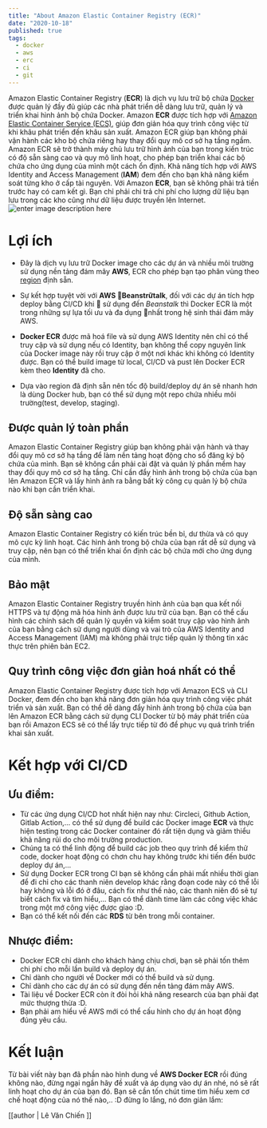 ```yaml
---
title: "About Amazon Elastic Container Registry (ECR)"
date: "2020-10-18"
published: true
tags:
  - docker
  - aws
  - erc
  - ci
  - git
---
```

Amazon Elastic Container Registry (**ECR**) là dịch vụ lưu trữ bộ chứa [Docker](https://aws.amazon.com/vi/docker/) được quản lý đầy đủ giúp các nhà phát triển dễ dàng lưu trữ, quản lý và triển khai hình ảnh bộ chứa Docker. Amazon **ECR** được tích hợp với [Amazon Elastic Container Service (ECS)](https://aws.amazon.com/vi/ecs/), giúp đơn giản hóa quy trình công việc từ khi khâu phát triển đến khâu sản xuất. Amazon ECR giúp bạn không phải vận hành các kho bộ chứa riêng hay thay đổi quy mô cơ sở hạ tầng ngầm. Amazon ECR sẽ trở thành máy chủ lưu trữ hình ảnh của bạn trong kiến trúc có độ sẵn sàng cao và quy mô linh hoạt, cho phép bạn triển khai các bộ chứa cho ứng dụng của mình một cách ổn định. Khả năng tích hợp với AWS Identity and Access Management (**IAM**) đem đến cho bạn khả năng kiểm soát từng kho ở cấp tài nguyên. Với Amazon **ECR**, bạn sẽ không phải trả tiền trước hay có cam kết gì. Bạn chỉ phải chi trả chi phí cho lượng dữ liệu bạn lưu trong các kho cũng như dữ liệu được truyền lên Internet.
![enter image description here](https://d1.awsstatic.com/diagrams/product-page-diagrams/Product-Page-Diagram_Amazon-ECR.bf2e7a03447ed3aba97a70e5f4aead46a5e04547.png)
# Lợi ích
- Đây là dịch vụ lưu trữ Docker image cho các dự án và nhiều môi trường sử dụng nền tảng đám mây **AWS**, ECR cho phép bạn tạo phân vùng theo [region](https://docs.aws.amazon.com/AmazonRDS/latest/UserGuide/Concepts.RegionsAndAvailabilityZones.html) định sẵn.

-  Sự kết hợp tuyệt vời với **AWS Beanstrữtalk**, đối với các dự án tích hợp deploy bằng CI/CD khi  sử dụng đến *Beanstalk* thì Docker ECR là một trong những sự lựa tối ưu và đa dụng nhất trong hệ sinh thái đám mây AWS.
- **Docker ECR** được mã hoá file và sử dụng AWS Identity nên chỉ có thể truy cập và sử dụng nếu có Identity, bạn không thể copy nguyên link của Docker image này rồi truy cập ở một nơi khác khi không có Identity được. Bạn có thể build image từ local, CI/CD và pust lên Docker ECR kèm theo **Identity** đã cho.
- Dựa vào region đã định sẵn nên tốc độ build/deploy dự án sẽ nhanh hơn là dùng Docker hub, bạn có thể sử dụng một repo chứa nhiều môi trường(test, develop, staging).
## Được quản lý toàn phần

Amazon Elastic Container Registry giúp bạn không phải vận hành và thay đổi quy mô cơ sở hạ tầng để làm nền tảng hoạt động cho sổ đăng ký bộ chứa của mình. Bạn sẽ không cần phải cài đặt và quản lý phần mềm hay thay đổi quy mô cơ sở hạ tầng. Chỉ cần đẩy hình ảnh trong bộ chứa của bạn lên Amazon ECR và lấy hình ảnh ra bằng bất kỳ công cụ quản lý bộ chứa nào khi bạn cần triển khai.

## Độ sẵn sàng cao
Amazon Elastic Container Registry có kiến trúc bền bỉ, dư thừa và có quy mô cực kỳ linh hoạt. Các hình ảnh trong bộ chứa của bạn rất dễ sử dụng và truy cập, nên bạn có thể triển khai ổn định các bộ chứa mới cho ứng dụng của mình.

## Bảo mật
Amazon Elastic Container Registry truyền hình ảnh của bạn qua kết nối HTTPS và tự động mã hóa hình ảnh được lưu trữ của bạn. Bạn có thể cấu hình các chính sách để quản lý quyền và kiểm soát truy cập vào hình ảnh của bạn bằng cách sử dụng người dùng và vai trò của AWS Identity and Access Management (IAM) mà không phải trực tiếp quản lý thông tin xác thực trên phiên bản EC2.

##  Quy trình công việc đơn giản hoá nhất có thể
Amazon Elastic Container Registry được tích hợp với Amazon ECS và CLI Docker, đem đến cho bạn khả năng đơn giản hóa quy trình công việc phát triển và sản xuất. Bạn có thể dễ dàng đẩy hình ảnh trong bộ chứa của bạn lên Amazon ECR bằng cách sử dụng CLI Docker từ bộ máy phát triển của bạn rồi Amazon ECS sẽ có thể lấy trực tiếp từ đó để phục vụ quá trình triển khai sản xuất.

# Kết hợp với CI/CD
##  Ưu điểm:
- Từ các ứng dụng CI/CD hot nhất hiện nay như: Circleci, Github Action, Gitlab Action,... có thể sử dụng để build các Docker image **ECR** và thực hiện testing trong các Docker container đó rất tiện dụng và giảm thiểu khả năng rủi do cho môi trường production.
- Chúng ta có thể linh động để build các job theo quy trình để kiểm thử code, docker hoạt động có chơn chu hay không trước khi tiến đến bước deploy dự án,...
- Sử dụng Docker ECR trong CI bạn sẽ không cần phải mất nhiều thời gian để đi chỉ cho các thanh niên develop khác rằng đoạn code này có thể lỗi hay không và lỗi đó ở đâu, cách fix như thế nào, các thanh niên đó sẽ tự biết cách fix và tìm hiểu,... Bạn có thể dành time làm các công việc khác trong một mớ công việc được giao :D.
- Bạn có thể kết nối đến các **RDS** từ bên trong mỗi container.
##  Nhược điểm:
- Docker ECR chỉ dành cho khách hàng chịu chơi, bạn sẽ phải tốn thêm chi phí cho mỗi lần build và deploy dự án.
- Chỉ dành cho người về Docker mới có thể build và sử dụng.
- Chỉ dành cho các dự án có sử dụng đến nền tảng đám mây AWS.
- Tài liệu về Docker ECR còn ít đòi hỏi khả năng research của bạn phải đạt mức thượng thừa :D.
- Bạn phải am hiểu về AWS mới có thể cấu hình cho dự án hoạt động đúng yêu cầu.

# Kết luận
Từ bài viết này bạn đã phần nào hình dung về **AWS Docker ECR** rồi đúng không nào, đừng ngại ngần hãy đề xuất và áp dụng vào dự án nhé, nó sẽ rất linh hoạt cho dự án của bạn đó.
Bạn sẽ cần tốn chút time tìm hiểu xem cơ chế hoạt động của nó thế nào,.. :D  đừng lo lắng, nó đơn giản lắm:

[[author | Lê Văn Chiến ]]
